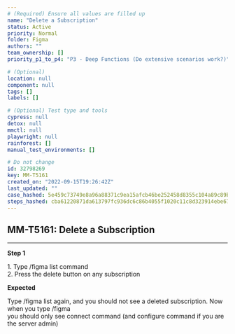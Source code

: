 ```yaml
---
# (Required) Ensure all values are filled up
name: "Delete a Subscription"
status: Active
priority: Normal
folder: Figma
authors: ""
team_ownership: []
priority_p1_to_p4: "P3 - Deep Functions (Do extensive scenarios work?)"

# (Optional)
location: null
component: null
tags: []
labels: []

# (Optional) Test type and tools
cypress: null
detox: null
mmctl: null
playwright: null
rainforest: []
manual_test_environments: []

# Do not change
id: 32798269
key: MM-T5161
created_on: "2022-09-15T19:26:42Z"
last_updated: ""
case_hashed: 5e459c73749e8a96a88371c9ea15afcb46be252458d8355c104a89c89bb542dbc8e1f31c0bb1dc46a4bf4942cf9fee02
steps_hashed: cba61220871da613797fc936dc6c86b4055f1020c11c8d323914ebe67f8f070ce567c1a447ab27db9344a68106d281d8
---
```


<!-- (Auto-generated) Based on frontmatter's "key" and "name" -->

## MM-T5161: Delete a Subscription

---

**Step 1**

1\. Type /figma list command\
2\. Press the delete button on any subscription

**Expected**

Type /figma list again, and you should not see a deleted subscription. Now when you type /figma\
you should only see connect command (and configure command if you are the server admin)
